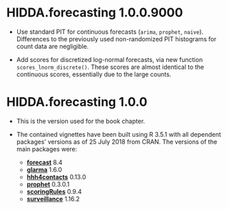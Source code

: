 # HIDDA.forecasting 1.0.0.9000

* Use standard PIT for continuous forecasts (`arima`, `prophet`, `naive`).
  Differences to the previously used non-randomized PIT histograms for
  count data are negligible.

* Add scores for discretized log-normal forecasts, via new function
  `scores_lnorm_discrete()`. These scores are almost identical to the
  continuous scores, essentially due to the large counts.


# HIDDA.forecasting 1.0.0

* This is the version used for the book chapter.

* The contained vignettes have been built using R 3.5.1 with all dependent
  packages' versions as of 25 July 2018 from CRAN. The versions of the
  main packages were:

    * [**forecast**](https://CRAN.R-project.org/package=forecast) 8.4
    * [**glarma**](https://CRAN.R-project.org/package=glarma) 1.6.0
    * [**hhh4contacts**](https://CRAN.R-project.org/package=hhh4contacts) 0.13.0
    * [**prophet**](https://CRAN.R-project.org/package=prophet) 0.3.0.1
    * [**scoringRules**](https://CRAN.R-project.org/package=scoringRules) 0.9.4
    * [**surveillance**](https://CRAN.R-project.org/package=surveillance) 1.16.2
